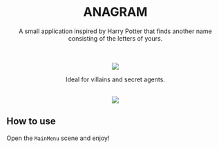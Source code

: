<div align="center">
<h1>ANAGRAM</h1>
<p>A small application inspired by Harry Potter that finds another name consisting of the letters of yours.</p>
<br>
<br>
<img src="Doc/voldemort.gif">
<br>
<p>Ideal for villains and secret agents.</p>
<br>
<img src="Doc/gameplay.gif">

</div>

## How to use

Open the `MainMenu` scene and enjoy!